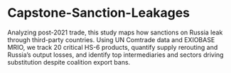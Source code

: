 # Capstone-Sanction-Leakages
Analyzing post-2021 trade, this study maps how sanctions on Russia leak through third-party countries. Using UN Comtrade data and EXIOBASE MRIO, we track 20 critical HS-6 products, quantify supply rerouting and Russia’s output losses, and identify top intermediaries and sectors driving substitution despite coalition export bans.
